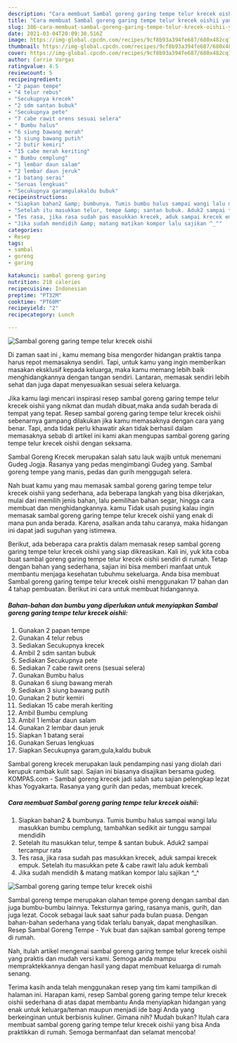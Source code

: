 ```yaml
---
description: "Cara membuat Sambal goreng garing tempe telur krecek oishii yang lezat Untuk Jualan"
title: "Cara membuat Sambal goreng garing tempe telur krecek oishii yang lezat Untuk Jualan"
slug: 386-cara-membuat-sambal-goreng-garing-tempe-telur-krecek-oishii-yang-lezat-untuk-jualan
date: 2021-03-04T20:09:30.516Z
image: https://img-global.cpcdn.com/recipes/9cf8b93a394fe687/680x482cq70/sambal-goreng-garing-tempe-telur-krecek-oishii-foto-resep-utama.jpg
thumbnail: https://img-global.cpcdn.com/recipes/9cf8b93a394fe687/680x482cq70/sambal-goreng-garing-tempe-telur-krecek-oishii-foto-resep-utama.jpg
cover: https://img-global.cpcdn.com/recipes/9cf8b93a394fe687/680x482cq70/sambal-goreng-garing-tempe-telur-krecek-oishii-foto-resep-utama.jpg
author: Carrie Vargas
ratingvalue: 4.5
reviewcount: 5
recipeingredient:
- "2 papan tempe"
- "4 telur rebus"
- "Secukupnya krecek"
- "2 sdm santan bubuk"
- "Secukupnya pete"
- "7 cabe rawit orens sesuai selera"
- " Bumbu halus"
- "6 siung bawang merah"
- "3 siung bawang putih"
- "2 butir kemiri"
- "15 cabe merah keriting"
- " Bumbu cemplung"
- "1 lembar daun salam"
- "2 lembar daun jeruk"
- "1 batang serai"
- "Seruas lengkuas"
- "Secukupnya garamgulakaldu bubuk"
recipeinstructions:
- "Siapkan bahan2 &amp; bumbunya. Tumis bumbu halus sampai wangi lalu masukkan bumbu cemplung, tambahkan sedikit air tunggu sampai mendidih"
- "Setelah itu masukkan telur, tempe &amp; santan bubuk. Aduk2 sampai tercampur rata"
- "Tes rasa, jika rasa sudah pas masukkan krecek, aduk sampai krecek empuk. Setelah itu masukkan pete &amp; cabe rawit lalu aduk kembali"
- "Jika sudah mendidih &amp; matang matikan kompor lalu sajikan ^_^"
categories:
- Resep
tags:
- sambal
- goreng
- garing

katakunci: sambal goreng garing 
nutrition: 218 calories
recipecuisine: Indonesian
preptime: "PT32M"
cooktime: "PT60M"
recipeyield: "2"
recipecategory: Lunch

---
```



![Sambal goreng garing tempe telur krecek oishii](https://img-global.cpcdn.com/recipes/9cf8b93a394fe687/680x482cq70/sambal-goreng-garing-tempe-telur-krecek-oishii-foto-resep-utama.jpg)

Di zaman  saat ini , kamu memang bisa mengorder hidangan praktis tanpa harus repot memasaknya sendiri. Tapi, untuk kamu yang ingin memberikan masakan eksklusif kepada keluarga, maka kamu memang lebih baik menghidangkannya dengan tangan sendiri. Lantaran, memasak sendiri lebih sehat dan juga dapat menyesuaikan sesuai selera keluarga.

Jika kamu lagi mencari inspirasi resep sambal goreng garing tempe telur krecek oishii yang nikmat dan mudah dibuat,maka anda sudah berada di tempat yang tepat. Resep sambal goreng garing tempe telur krecek oishii  sebenarnya gampang dilakukan jika kamu memasaknya dengan cara yang benar. Tapi, anda tidak perlu khawatir akan tidak berhasil dalam memasaknya 
sebab di artikel ini kami akan mengupas sambal goreng garing tempe telur krecek oishii dengan seksama.  

Sambal Goreng Krecek merupakan salah satu lauk wajib untuk menemani Gudeg Jogja. Rasanya yang pedas mengimbangi Gudeg yang. Sambal goreng tempe yang manis, pedas dan gurih menggugah selera.

Nah buat kamu yang mau memasak sambal goreng garing tempe telur krecek oishii yang sederhana, ada beberapa langkah yang bisa dikerjakan, mulai dari memilih jenis bahan, lalu pemilihan bahan segar, hingga cara membuat dan menghidangkannya. kamu Tidak usah pusing kalau ingin memasak sambal goreng garing tempe telur krecek oishii yang enak di mana pun anda berada. Karena, asalkan anda  tahu caranya, maka hidangan ini dapat jadi suguhan yang istimewa.

Berikut, ada beberapa cara praktis  dalam memasak resep sambal goreng garing tempe telur krecek oishii yang siap dikreasikan. Kali ini, yuk kita coba buat sambal goreng garing tempe telur krecek oishii sendiri di rumah. Tetap dengan bahan yang sederhana, sajian ini bisa memberi manfaat untuk membantu menjaga kesehatan tubuhmu sekeluarga. Anda bisa membuat Sambal goreng garing tempe telur krecek oishii menggunakan 17 bahan dan 4 tahap pembuatan. Berikut ini cara untuk membuat hidangannya.

<!--inarticleads1-->

##### Bahan-bahan dan bumbu yang diperlukan untuk menyiapkan Sambal goreng garing tempe telur krecek oishii:

1. Gunakan 2 papan tempe
1. Gunakan 4 telur rebus
1. Sediakan Secukupnya krecek
1. Ambil 2 sdm santan bubuk
1. Sediakan Secukupnya pete
1. Sediakan 7 cabe rawit orens (sesuai selera)
1. Gunakan  Bumbu halus
1. Gunakan 6 siung bawang merah
1. Sediakan 3 siung bawang putih
1. Gunakan 2 butir kemiri
1. Sediakan 15 cabe merah keriting
1. Ambil  Bumbu cemplung
1. Ambil 1 lembar daun salam
1. Gunakan 2 lembar daun jeruk
1. Siapkan 1 batang serai
1. Gunakan Seruas lengkuas
1. Siapkan Secukupnya garam,gula,kaldu bubuk


Sambal goreng krecek merupakan lauk pendamping nasi yang diolah dari kerupuk rambak kulit sapi. Sajian ini biasanya disajikan bersama gudeg. KOMPAS.com - Sambal goreng krecek jadi salah satu sajian pelengkap lezat khas Yogyakarta. Rasanya yang gurih dan pedas, membuat krecek. 

<!--inarticleads2-->

##### Cara membuat Sambal goreng garing tempe telur krecek oishii:

1. Siapkan bahan2 &amp; bumbunya. Tumis bumbu halus sampai wangi lalu masukkan bumbu cemplung, tambahkan sedikit air tunggu sampai mendidih
1. Setelah itu masukkan telur, tempe &amp; santan bubuk. Aduk2 sampai tercampur rata
1. Tes rasa, jika rasa sudah pas masukkan krecek, aduk sampai krecek empuk. Setelah itu masukkan pete &amp; cabe rawit lalu aduk kembali
1. Jika sudah mendidih &amp; matang matikan kompor lalu sajikan ^_^
<img src="//assets-global.cpcdn.com/assets/icons/button_play-2c75c40dde080a61004c1f40b05d8f140eaff45d7e9e6481dc71c63d2e7c4909.png" alt="Sambal goreng garing tempe telur krecek oishii">

Sambal goreng tempe merupakan olahan tempe goreng dengan sambal dan juga bumbu-bumbu lainnya. Teksturnya garing, rasanya manis, gurih, dan juga lezat. Cocok sebagai lauk saat sahur pada bulan puasa. Dengan bahan-bahan sederhana yang tidak terlalu banyak, dapat menghasilkan. Resep Sambal Goreng Tempe - Yuk buat dan sajikan sambal goreng tempe di rumah. 

Nah, itulah artikel mengenai  sambal goreng garing tempe telur krecek oishii  yang praktis dan mudah versi kami. Semoga anda mampu mempraktekkannya dengan hasil yang dapat membuat keluarga di rumah senang. 

Terima kasih anda telah menggunakan resep yang tim kami tampilkan di halaman ini. Harapan kami, resep  Sambal goreng garing tempe telur krecek oishii sederhana di atas dapat membantu Anda menyiapkan hidangan yang enak untuk keluarga/teman maupun menjadi ide bagi Anda yang berkeinginan untuk berbisnis kuliner. Gimana nih? Mudah bukan? Itulah cara membuat sambal goreng garing tempe telur krecek oishii yang bisa Anda praktikkan di rumah. Semoga bermanfaat dan selamat mencoba!

